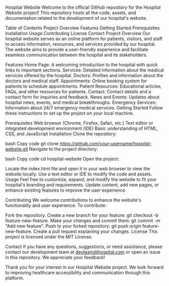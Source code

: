 Hospital Website
Welcome to the official GitHub repository for the Hospital Website project! This repository hosts all the code, assets, and documentation related to the development of our hospital's website.

Table of Contents
Project Overview
Features
Getting Started
Prerequisites
Installation
Usage
Contributing
License
Contact
Project Overview
Our hospital website serves as an online platform for patients, visitors, and staff to access information, resources, and services provided by our hospital. The website aims to provide a user-friendly experience and facilitate seamless communication between the hospital and its stakeholders.

Features
Home Page: A welcoming introduction to the hospital with quick links to important sections.
Services: Detailed information about the medical services offered by the hospital.
Doctors: Profiles and information about the doctors and medical staff.
Appointments: Online booking system for patients to schedule appointments.
Patient Resources: Educational articles, FAQs, and other resources for patients.
Contact: Contact details and a contact form for inquiries and feedback.
News and Events: Updates about hospital news, events, and medical breakthroughs.
Emergency Services: Information about 24/7 emergency medical services.
Getting Started
Follow these instructions to set up the project on your local machine.

Prerequisites
Web browser (Chrome, Firefox, Safari, etc.)
Text editor or integrated development environment (IDE)
Basic understanding of HTML, CSS, and JavaScript
Installation
Clone the repository:

bash
Copy code
git clone https://github.com/your-username/hospital-website.git
Navigate to the project directory:

bash
Copy code
cd hospital-website
Open the project:

Locate the index.html file and open it in your web browser to view the website locally.
Use a text editor or IDE to modify the code and assets.
Usage
Feel free to customize, expand, and modify the website to fit your hospital's branding and requirements. Update content, add new pages, or enhance existing features to improve the user experience.

Contributing
We welcome contributions to enhance the website's functionality and user experience. To contribute:

Fork the repository.
Create a new branch for your feature: git checkout -b feature-new-feature.
Make your changes and commit them: git commit -m "Add new feature".
Push to your forked repository: git push origin feature-new-feature.
Create a pull request explaining your changes.
License
This project is licensed under the MIT License.

Contact
If you have any questions, suggestions, or need assistance, please contact our development team at devteam@hospital.com or open an issue in this repository. We appreciate your feedback!

Thank you for your interest in our Hospital Website project. We look forward to improving healthcare accessibility and communication through this platform.